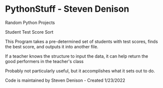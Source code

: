 # PythonStuff - Steven Denison
Random Python Projects 

Student Test Score Sort

This Program takes a pre-determined set of students with test scores, finds the best score, and outputs it into another file.

If a teacher knows the structure to input the data, it can help return the good performers in the teacher's class

Probably not particularly useful, but it accomplishes what it sets out to do.

Code is maintained by Steven Denison - Created 1/23/2022
